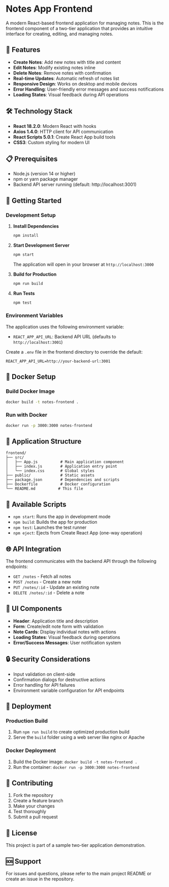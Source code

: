 # Notes App Frontend

A modern React-based frontend application for managing notes. This is the frontend component of a two-tier application that provides an intuitive interface for creating, editing, and managing notes.

## 🚀 Features

- **Create Notes**: Add new notes with title and content
- **Edit Notes**: Modify existing notes inline
- **Delete Notes**: Remove notes with confirmation
- **Real-time Updates**: Automatic refresh of notes list
- **Responsive Design**: Works on desktop and mobile devices
- **Error Handling**: User-friendly error messages and success notifications
- **Loading States**: Visual feedback during API operations

## 🛠️ Technology Stack

- **React 18.2.0**: Modern React with hooks
- **Axios 1.4.0**: HTTP client for API communication
- **React Scripts 5.0.1**: Create React App build tools
- **CSS3**: Custom styling for modern UI

## 📋 Prerequisites

- Node.js (version 14 or higher)
- npm or yarn package manager
- Backend API server running (default: http://localhost:3001)

## 🚀 Getting Started

### Development Setup

1. **Install Dependencies**
   ```bash
   npm install
   ```

2. **Start Development Server**
   ```bash
   npm start
   ```

   The application will open in your browser at `http://localhost:3000`

3. **Build for Production**
   ```bash
   npm run build
   ```

4. **Run Tests**
   ```bash
   npm test
   ```

### Environment Variables

The application uses the following environment variable:

- `REACT_APP_API_URL`: Backend API URL (defaults to `http://localhost:3001`)

Create a `.env` file in the frontend directory to override the default:

```env
REACT_APP_API_URL=http://your-backend-url:3001
```

## 🐳 Docker Setup

### Build Docker Image
```bash
docker build -t notes-frontend .
```

### Run with Docker
```bash
docker run -p 3000:3000 notes-frontend
```

## 📱 Application Structure

```
frontend/
├── src/
│   ├── App.js          # Main application component
│   ├── index.js        # Application entry point
│   └── index.css       # Global styles
├── public/             # Static assets
├── package.json        # Dependencies and scripts
├── Dockerfile          # Docker configuration
└── README.md          # This file
```

## 🔧 Available Scripts

- `npm start`: Runs the app in development mode
- `npm build`: Builds the app for production
- `npm test`: Launches the test runner
- `npm eject`: Ejects from Create React App (one-way operation)

## 🌐 API Integration

The frontend communicates with the backend API through the following endpoints:

- `GET /notes` - Fetch all notes
- `POST /notes` - Create a new note
- `PUT /notes/:id` - Update an existing note
- `DELETE /notes/:id` - Delete a note

## 🎨 UI Components

- **Header**: Application title and description
- **Form**: Create/edit note form with validation
- **Note Cards**: Display individual notes with actions
- **Loading States**: Visual feedback during operations
- **Error/Success Messages**: User notification system

## 🔒 Security Considerations

- Input validation on client-side
- Confirmation dialogs for destructive actions
- Error handling for API failures
- Environment variable configuration for API endpoints

## 🚀 Deployment

### Production Build
1. Run `npm run build` to create optimized production build
2. Serve the `build` folder using a web server like nginx or Apache

### Docker Deployment
1. Build the Docker image: `docker build -t notes-frontend .`
2. Run the container: `docker run -p 3000:3000 notes-frontend`

## 🤝 Contributing

1. Fork the repository
2. Create a feature branch
3. Make your changes
4. Test thoroughly
5. Submit a pull request

## 📄 License

This project is part of a sample two-tier application demonstration.

## 🆘 Support

For issues and questions, please refer to the main project README or create an issue in the repository.


